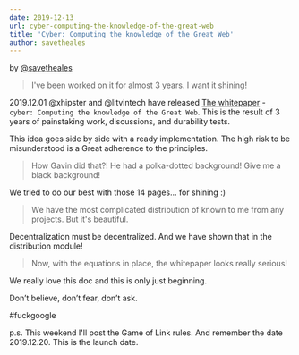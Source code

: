 ```yaml
---
date: 2019-12-13
url: cyber-computing-the-knowledge-of-the-great-web
title: 'Cyber: Computing the knowledge of the Great Web'
author: savetheales
---
```


by [@savetheales](cyb://0x00CA47db1BE92C1072e973fd8DC4A082f7d70214.eth)

> I've been worked on it for almost 3 years. I want it shining!

2019.12.01 @xhipster and @litvintech have released [The whitepaper](https://ipfs.io/ipfs/QmceNpj6HfS81PcCaQXrFMQf7LR5FTLkdG9sbSRNy3UXoZ) - `cyber: Computing the knowledge of the Great Web`. This is the result of 3 years of painstaking work, discussions, and durability tests. 

This idea goes side by side with a ready implementation. The high risk to be misunderstood is a Great adherence to the principles.

> How Gavin did that?! He had a polka-dotted background! Give me a black background! 

We tried to do our best with those 14 pages... for shining :)

> We have the most complicated distribution of known to me from any projects. But it's beautiful.

Decentralization must be decentralized. And we have shown that in the distribution module!  

> Now, with the equations in place, the whitepaper looks really serious!

We really love this doc and this is only just beginning.

Don’t believe, don’t fear, don’t ask.

#fuckgoogle

p.s. This weekend I'll post the Game of Link rules. And remember the date 2019.12.20. This is the launch date.
